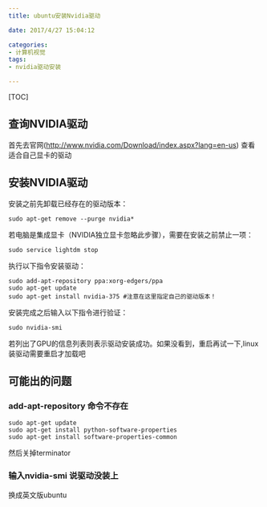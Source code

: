 ```yaml
---
title: ubuntu安装Nvidia驱动

date: 2017/4/27 15:04:12

categories:
- 计算机视觉
tags:
- nvidia驱动安装

---
```

[TOC]

## 查询NVIDIA驱动
首先去官网(http://www.nvidia.com/Download/index.aspx?lang=en-us) 查看适合自己显卡的驱动
## 安装NVIDIA驱动
安装之前先卸载已经存在的驱动版本：
```
sudo apt-get remove --purge nvidia*
```
若电脑是集成显卡（NVIDIA独立显卡忽略此步骤），需要在安装之前禁止一项：
```
sudo service lightdm stop
```
执行以下指令安装驱动：
```
sudo add-apt-repository ppa:xorg-edgers/ppa
sudo apt-get update
sudo apt-get install nvidia-375 #注意在这里指定自己的驱动版本！
```
安装完成之后输入以下指令进行验证：
```
sudo nvidia-smi
```
若列出了GPU的信息列表则表示驱动安装成功。如果没看到，重启再试一下,linux装驱动需要重启才加载吧

## 可能出的问题

### add-apt-repository 命令不存在
```
sudo apt-get update
sudo apt-get install python-software-properties
sudo apt-get install software-properties-common
```
然后关掉terminator

### 输入nvidia-smi 说驱动没装上

换成英文版ubuntu




